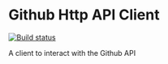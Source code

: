# Github Http API Client

[![Build status](https://solvoterra.visualstudio.com/ThatBlokeCalledJay/_apis/build/status/GitHub%20Repos/GitHub%20GithubAPIClient)](https://solvoterra.visualstudio.com/ThatBlokeCalledJay/_build/latest?definitionId=38)

A client to interact with the Github API 
